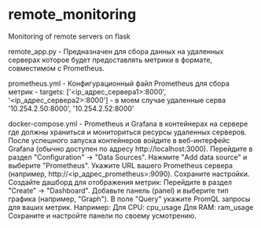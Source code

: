 # remote_monitoring
Monitoring of remote servers on flask

remote_app.py -  Предназначен для сбора данных  на удаленных серверах которое будет предоставлять метрики в формате, совместимом с Prometheus. 

prometheus.yml -  Конфигурационный файл Prometheus для сбора метрик
      - targets: ['<ip_адрес_сервера1>:8000', '<ip_адрес_сервера2>:8000'] - в моем случае удаленные серва '10.254.2.50:8000', '10.254.2.52:8000'


docker-compose.yml -  Prometheus и Grafana  в контейнерах на сервере  где должны храниться и мониториться ресурсы удаленных  серверов. 
После успешного  запуска контейнеров войдите  в веб-интерфейс Grafana  (обычно доступен по адресу http://localhost:3000).
Перейдите в раздел "Configuration" -> "Data Sources".
Нажмите "Add data source" и выберите "Prometheus".
Укажите URL вашего Prometheus сервера (например, http://<ip_адрес_prometheus>:9090).
Сохраните настройки.
Создайте дашборд для отображения метрик:
Перейдите в раздел "Create" -> "Dashboard".
Добавьте панель (panel) и выберите тип графика (например, "Graph").
В поле "Query" укажите PromQL запросы для ваших метрик. Например:
Для CPU: cpu_usage
Для RAM: ram_usage
Сохраните и настройте панели по своему усмотрению. 

